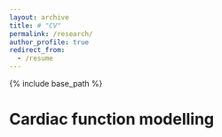 ```yaml
---
layout: archive
title: # "CV"
permalink: /research/
author_profile: true
redirect_from:
  - /resume
---
```


{% include base_path %}

Cardiac function modelling
======



